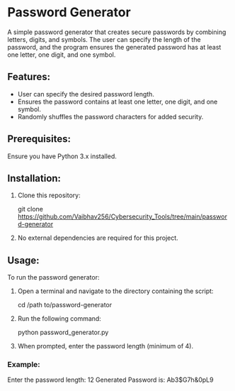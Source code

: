 # Password Generator

A simple password generator that creates secure passwords by combining letters, digits, and symbols. The user can specify the length of the password, and the program ensures the generated password has at least one letter, one digit, and one symbol.

## Features:
- User can specify the desired password length.
- Ensures the password contains at least one letter, one digit, and one symbol.
- Randomly shuffles the password characters for added security.

## Prerequisites:
Ensure you have Python 3.x installed.

## Installation:
1. Clone this repository:

    git clone https://github.com/Vaibhav256/Cybersecurity_Tools/tree/main/password-generator

2. No external dependencies are required for this project.

## Usage:
To run the password generator:
1. Open a terminal and navigate to the directory containing the script:

    cd /path to/password-generator
    
2. Run the following command:

    python password_generator.py


3. When prompted, enter the password length (minimum of 4).

### Example:

Enter the password length: 12
Generated Password is: Ab3$G7h&0pL9
